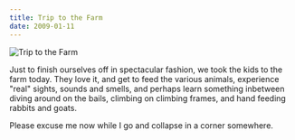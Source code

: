 ```yaml
---
title: Trip to the Farm
date: 2009-01-11
---
```


![Trip to the Farm](https://source.unsplash.com/FHnnjk1Yj7Y/1600x900)

Just to finish ourselves off in spectacular fashion, we took the kids to the farm today. They love it, and get to feed the various animals, experience "real" sights, sounds and smells, and perhaps learn something inbetween diving around on the bails, climbing on climbing frames, and hand feeding rabbits and goats.

Please excuse me now while I go and collapse in a corner somewhere.